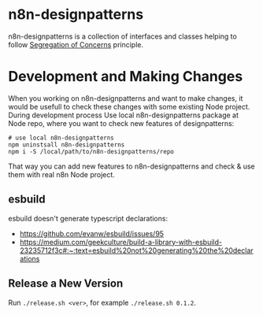 # n8n-designpatterns

n8n-designpatterns is a collection of interfaces and classes helping to follow [Segregation of Concerns](https://en.wikipedia.org/wiki/Separation_of_concerns) principle.  


# Development and Making Changes

When you working on n8n-designpatterns and want to make changes, it would be usefull to check these changes with some existing Node project. During development process Use local n8n-designpatterns package at Node repo, where you want to check new features of designpatterns:

    # use local n8n-designpatterns
    npm uninstsall n8n-designpatterns
    npm i -S /local/path/to/n8n-designpatterns/repo

That way you can add new features to n8n-designpatterns and check & use them with real n8n Node project. 

## esbuild 

esbuild doesn't generate typescript declarations:
- https://github.com/evanw/esbuild/issues/95
- https://medium.com/geekculture/build-a-library-with-esbuild-23235712f3c#:~:text=esbuild%20not%20generating%20the%20declarations

## Release a New Version

Run `./release.sh <ver>`, for example `./release.sh 0.1.2`.